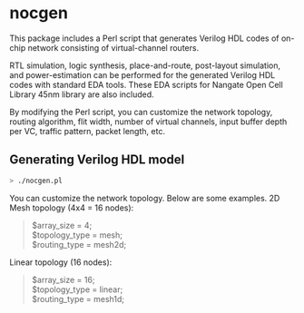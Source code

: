 # nocgen

This package includes a Perl script that generates Verilog HDL codes of on-chip network consisting of virtual-channel routers.

RTL simulation, logic synthesis, place-and-route, post-layout simulation, and power-estimation can be performed for the generated Verilog HDL codes with standard EDA tools. These EDA scripts for Nangate Open Cell Library 45nm library are also included.

By modifying the Perl script, you can customize the network topology, routing algorithm, flit width, number of virtual channels, input buffer depth per VC, traffic pattern, packet length, etc.

## Generating Verilog HDL model

```sh
> ./nocgen.pl
```

You can customize the network topology. Below are some examples.
2D Mesh topology (4x4 = 16 nodes):
> $array_size = 4;  
> $topology_type = mesh;  
> $routing_type = mesh2d;  

Linear topology (16 nodes):
> $array_size = 16;  
> $topology_type = linear;  
> $routing_type = mesh1d;  
